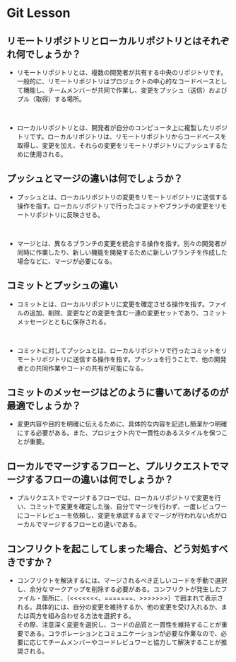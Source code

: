 # Git Lesson

## リモートリポジトリとローカルリポジトリとはそれぞれ何でしょうか？
- リモートリポジトリとは、複数の開発者が共有する中央のリポジトリです。一般的に、リモートリポジトリはプロジェクトの中心的なコードベースとして機能し、チームメンバーが共同で作業し、変更をプッシュ（送信）およびプル（取得）する場所。
<br>

- ローカルリポジトリとは、開発者が自分のコンピュータ上に複製したリポジトリです。ローカルリポジトリは、リモートリポジトリからコードベースを取得し、変更を加え、それらの変更をリモートリポジトリにプッシュするために使用される。

## プッシュとマージの違いは何でしょうか？
- プッシュとは、ローカルリポジトリの変更をリモートリポジトリに送信する操作を指す。ローカルリポジトリで行ったコミットやブランチの変更をリモートリポジトリに反映させる。
<br>

- マージとは、異なるブランチの変更を統合する操作を指す。別々の開発者が同時に作業したり、新しい機能を開発するために新しいブランチを作成した場合などに、マージが必要になる。

## コミットとプッシュの違い
- コミットとは、ローカルリポジトリに変更を確定させる操作を指す。ファイルの追加、削除、変更などの変更を含む一連の変更セットであり、コミットメッセージとともに保存される。
<br>

- コミットに対してプッシュとは、ローカルリポジトリで行ったコミットをリモートリポジトリに送信する操作を指す。プッシュを行うことで、他の開発者との共同作業やコードの共有が可能になる。

## コミットのメッセージはどのように書いてあげるのが最適でしょうか？
- 変更内容や目的を明確に伝えるために、具体的な内容を記述し簡潔かつ明確にする必要がある。また、プロジェクト内で一貫性のあるスタイルを保つことが重要。

## ローカルでマージするフローと、プルリクエストでマージするフローの違いは何でしょうか？
- プルリクエストでマージするフローでは、ローカルリポジトリで変更を行い、コミットで変更を確定した後、自分でマージを行わず、一度レビュワーにコードレビューを依頼し、変更を承認するまでマージが行われない点がローカルでマージするフローとの違いである。

## コンフリクトを起こしてしまった場合、どう対処すべきですか？
- コンフリクトを解決するには、マージされるべき正しいコードを手動で選択し、余分なマークアップを削除する必要がある。コンフリクトが発生したファイル・箇所に、（<<<<<<<、=======、>>>>>>>）で囲まれて表示される。具体的には、自分の変更を維持するか、他の変更を受け入れるか、または両方を組み合わせる方法を選択する。<br>
その際、注意深く変更を選択し、コードの品質と一貫性を維持することが重要である。コラボレーションとコミュニケーションが必要な作業なので、必要に応じてチームメンバーやコードレビュワーと協力して解決することが推奨される。